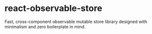 # react-observable-store
Fast, cross-component observable mutable store library designed with minimalism and zero boilerplate in mind.
